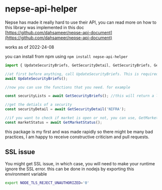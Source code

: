 # nepse-api-helper

Nepse has made it really hard to use their API, you can read more on how to 
this library was implemented in this doc [https://github.com/dahsameer/nepse-api-document](https://github.com/dahsameer/nepse-api-document)

works as of 2022-24-08

you can install from npm using `npm install nepse-api-helper`

```javascript
import { UpdateSecurityBriefs, GetSecurityDetail, GetSecurityBriefs, GetMarketStatus } from "nepse-api-helper";

//at first before anything, call UpdateSecurityBriefs. This is required to get a cache of security id and symbol
await UpdateSecurityBriefs();

//now you can use the functions that you need. for example

const securityLists = await GetSecurityBriefs(); //this will return a list of all securities including active and inactive, with their status.

//get the detials of a security
const securityDetail = await GetSecurityDetail('NIFRA');

//if you want to check if market is open or not, you can use, GetMarketStatus
const marketStatus = await GetMarketStatus();
```

this package is my first and was made rapidly so there might be many bad practices, I am happy to receive constructive criticism and pull requests.

## SSL issue

You might get SSL issue, in which case, you will need to make your runtime ignore 
the SSL error. this can be done in nodejs by exporting this environment variable 

```bash
export NODE_TLS_REJECT_UNAUTHORIZED='0'
```
